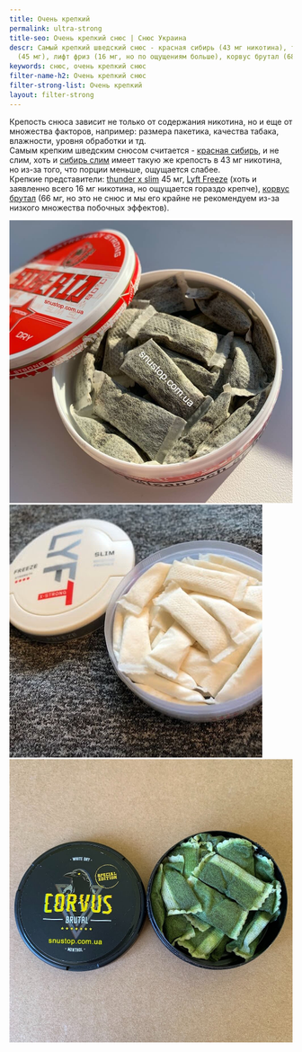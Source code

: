 ```yaml
---
title: Очень крепкий
permalink: ultra-strong
title-seo: Очень крепкий снюс | Снюс Украина
descr: Самый крепкий шведский снюс - красная сибирь (43 мг никотина), тандер х слим
  (45 мг), лифт фриз (16 мг, но по ощущениям больше), корвус брутал (68 мг)
keywords: снюс, очень крепкий снюс
filter-name-h2: Очень крепкий снюс
filter-strong-list: Очень крепкий
layout: filter-strong
---
```


Крепость снюса зависит не только от содержания никотина, но и еще от множества факторов, например: размера пакетика, качества табака, влажности, уровня обработки и тд.<br>
Самым крепким шведским снюсом считается - [красная сибирь](/siberia-white), и не слим, хоть и [сибирь слим](/siberia-white-dry-slim) имеет такую же крепость в 43 мг никотина, но из-за того, что порции меньше, ощущается слабее.<br>
Крепкие представители: [thunder x slim](/thunder-x-slim-white-dry) 45 мг, [Lyft Freeze](/lyft-x-strong-freeze-slim-white) (хоть и заявленно всего 16 мг никотина, но ощущается гораздо крепче), [корвус брутал](/corvus-brutal) (66 мг, но это не снюс и мы его крайне не рекомендуем из-за низкого множества побочных эффектов).
<div class="popup-gallery d-flex mb-3">
	<a class="mr-2 w-100" href="/img/products/siberia-white-dry-slim/siberia-white-dry-slim-open-portion.jpg" title="<a href='/siberia-white-dry-slim'>Красная сибирь слим</a>, хоть и не самая крепкая, но более практичная чем <a href='/siberia-white'>обычная сибирь</a>"><img class="img-fluid" src="/img/products/siberia-white-dry-slim/siberia-white-dry-slim-open-portion.jpg" alt="Красная сибирь слим открытая"></a>
	<a class="mr-2 w-100" href="/img/products/lyft-freeze/lyft-freeze-open.jpg" title="<a href='/lyft-x-strong-freeze-slim-white'>Лифт фриз</a>, белый снюс"><img class="img-fluid" src="/img/products/lyft-freeze/lyft-freeze-open.jpg" alt="Снюс лифт фриз открытый"></a>
	<a class="w-100" href="/img/products/corvus/corvus-brutal-open.jpg" title="<a href='/corvus-brutal'>Корвус брутал</a>, пакеты низкого качества"><img class="img-fluid" src="/img/products/corvus/corvus-brutal-open.jpg" alt="снюс Корвус брутал"></a>
</div>